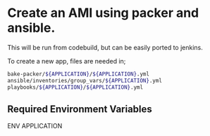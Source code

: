 # Create an AMI using packer and ansible.

This will be run from codebuild, but can be easily ported to jenkins.

To create a new app, files are needed in;
```bash
bake-packer/${APPLICATION}/${APPLICATION}.yml
ansible/inventories/group_vars/${APPLICATION}.yml
playbooks/${APPLICATION}/${APPLICATION}.yml
```

## Required Environment Variables 
ENV
APPLICATION
